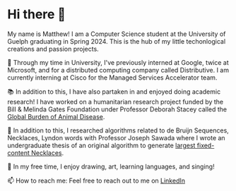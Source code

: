 # Hi there 👋

My name is Matthew! I am a Computer Science student at the University of Guelph graduating in Spring 2024. This is the hub of my little techonlogical creations and passion projects.

🏫 Through my time in University, I've previously interned at Google, twice at Microsoft, and for a distributed computing company called Distributive. I am currently interning at Cisco for the Managed Services Accelerator team. 

📚 In addition to this, I have also partaken in and enjoyed doing academic research! I have worked on a humanitarian research project funded by the Bill & Melinda Gates Foundation under Professor Deborah Stacey called the [Global Burden of Animal Disease](https://animalhealthmetrics.org/). 

🧮 In addition to this, I researched algorithms related to de Bruijn Sequences, Necklaces, Lyndon words with Professor Joseph Sawada where I wrote an undergraduate thesis of an original algorithm to generate [largest fixed-content Necklaces](https://github.com/Matt-Ng/Largest-Fixed-Content-Necklace).

🕺 In my free time, I enjoy drawing, art, learning languages, and singing!

📫 How to reach me: Feel free to reach out to me on [LinkedIn](https://www.linkedin.com/in/matt-ng/)

<!--
**Matt-Ng/Matt-Ng** is a ✨ _special_ ✨ repository because its `README.md` (this file) appears on your GitHub profile.

Here are some ideas to get you started:

- 🔭 I’m currently working on ...
- 🌱 I’m currently learning ...
- 👯 I’m looking to collaborate on ...
- 🤔 I’m looking for help with ...
- 💬 Ask me about ...
- 📫 How to reach me: ...
- 😄 Pronouns: ...
- ⚡ Fun fact: ...
-->

